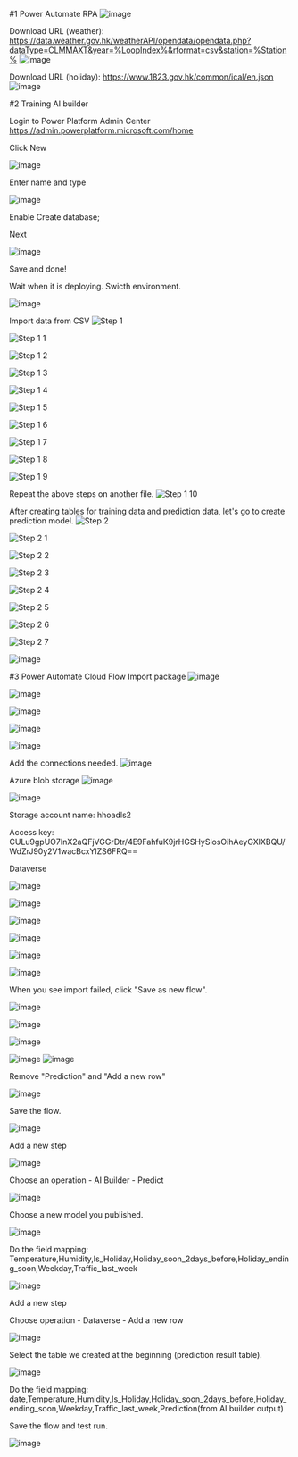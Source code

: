 #1 Power Automate RPA
![image](https://user-images.githubusercontent.com/50817966/227774884-39157ec0-c625-4214-af33-ce8c0bcb699a.png)

Download URL (weather): https://data.weather.gov.hk/weatherAPI/opendata/opendata.php?dataType=CLMMAXT&year=%LoopIndex%&rformat=csv&station=%Station%
![image](https://user-images.githubusercontent.com/50817966/227776113-5388a11c-ba28-41a1-ab58-d015ef91d0bc.png)

Download URL (holiday): https://www.1823.gov.hk/common/ical/en.json
![image](https://user-images.githubusercontent.com/50817966/227775014-ea2d69f7-330c-4bc3-bb6b-c171d8dcfec4.png)

#2 Training AI builder

Login to Power Platform Admin Center
https://admin.powerplatform.microsoft.com/home

Click New

![image](https://user-images.githubusercontent.com/50817966/227869168-a85f65e6-d0e8-4dc5-8328-6cf950f0c847.png)

Enter name and type

![image](https://user-images.githubusercontent.com/50817966/227869456-1213cbf4-67ee-4971-a4f9-e4788c4a6252.png)

Enable Create database; 

Next

![image](https://user-images.githubusercontent.com/50817966/227869722-59f3ef2b-1e2f-4928-8441-3ccd025623fc.png)

Save and done!

Wait when it is deploying. Swicth environment.

![image](https://user-images.githubusercontent.com/50817966/227870037-6af2e852-247c-4c14-81b1-64cac516dfca.png)




Import data from CSV
![Step 1](https://user-images.githubusercontent.com/50817966/227844722-ad9e5ac6-579c-44a5-8552-b8c028c0d865.png)

![Step 1 1](https://user-images.githubusercontent.com/50817966/227844793-15a3bbd1-75ff-47f3-8b9e-c6dab20e3baf.png)

![Step 1 2](https://user-images.githubusercontent.com/50817966/227844810-b9c11429-9be5-4248-bb39-18256ec94889.png)

![Step 1 3](https://user-images.githubusercontent.com/50817966/227844822-6a65f7e8-b50d-4409-9ee9-96e8a64caebb.png)

![Step 1 4](https://user-images.githubusercontent.com/50817966/227844841-74d4f952-9c5c-46cf-98bd-1a70118636b0.png)

![Step 1 5](https://user-images.githubusercontent.com/50817966/227844856-bed2cc13-da56-4034-bac4-c2703a7f356b.png)

![Step 1 6](https://user-images.githubusercontent.com/50817966/227844865-6c2b718c-df1b-492d-9bac-eaf5d4a42192.png)

![Step 1 7](https://user-images.githubusercontent.com/50817966/227844883-4d354015-2927-41bc-830a-948359bdc44d.png)

![Step 1 8](https://user-images.githubusercontent.com/50817966/227844899-6908c8ef-6376-4788-ac9e-aae0a47bb5a5.png)

![Step 1 9](https://user-images.githubusercontent.com/50817966/227844904-a9ed9154-5277-4d07-b111-d523383c337b.png)

Repeat the above steps on another file.
![Step 1 10](https://user-images.githubusercontent.com/50817966/227844916-fcb18cc5-f764-4738-9448-1692814f91f2.png)

After creating tables for training data and prediction data, let's go to create prediction model.
![Step 2](https://user-images.githubusercontent.com/50817966/227847437-06bc948e-da11-4ee1-99a7-4cbaa94cc323.png)

![Step 2 1](https://user-images.githubusercontent.com/50817966/227847465-9eeadbee-2120-4236-83fb-c54a74587fba.png)

![Step 2 2](https://user-images.githubusercontent.com/50817966/227847482-3d2e7d9e-8bef-4d5a-ac96-5bc93c891838.png)

![Step 2 3](https://user-images.githubusercontent.com/50817966/227847497-f12128ff-16b1-4993-868b-b16c5b868590.png)

![Step 2 4](https://user-images.githubusercontent.com/50817966/227847506-634b7bcb-cc74-4679-a73a-055d14921dc1.png)

![Step 2 5](https://user-images.githubusercontent.com/50817966/227847515-f95ac697-4dad-497b-b588-ed6b78bc955e.png)

![Step 2 6](https://user-images.githubusercontent.com/50817966/227847529-55db4cbf-ade9-4682-a684-21f95e2d97cc.png)

![Step 2 7](https://user-images.githubusercontent.com/50817966/227847542-0db289f9-84a4-425b-a8d4-55d04b72554e.png)

![image](https://user-images.githubusercontent.com/50817966/227853581-2c306d73-7957-46b8-8ba9-41030dbfd1ca.png)


#3 Power Automate Cloud Flow
Import package
![image](https://user-images.githubusercontent.com/50817966/227775312-860d89b0-2c66-4334-b0b5-51cb2939297f.png)

![image](https://user-images.githubusercontent.com/50817966/227853900-81592d8b-1e99-4454-b0a0-2777445c5be8.png)

![image](https://user-images.githubusercontent.com/50817966/227848578-60928a42-e857-4460-b6e8-d515b00dbf8a.png)

![image](https://user-images.githubusercontent.com/50817966/227848351-05bada7f-f3ea-4639-9825-a9cb239727ae.png)

![image](https://user-images.githubusercontent.com/50817966/227848746-f94758db-cd6e-44bd-af76-23af66670196.png)


Add the connections needed.
![image](https://user-images.githubusercontent.com/50817966/227848960-931d19ae-9c16-4f84-afa0-f3d59c274fc7.png)

Azure blob storage
![image](https://user-images.githubusercontent.com/50817966/227849065-a486f147-70ea-493e-a1ad-c5876ebbbd1d.png)

![image](https://user-images.githubusercontent.com/50817966/227775398-dfd0383e-3deb-4c60-9299-ebbfb43efc08.png)

Storage account name: hhoadls2

Access key: CULu9gpUO7InX2aQFjVGGrDtr/4E9FahfuK9jrHGSHySlosOihAeyGXlXBQU/WdZrJ90y2V1wacBcxYlZS6FRQ==

Dataverse

![image](https://user-images.githubusercontent.com/50817966/227849239-77933f5c-6b12-4aeb-9961-3c0a639eb6d8.png)

![image](https://user-images.githubusercontent.com/50817966/227849382-f29ce751-a811-4447-85fa-3bd676946a3a.png)

![image](https://user-images.githubusercontent.com/50817966/227849471-c305dba5-e9ee-46aa-baa6-1645a9bfe652.png)

![image](https://user-images.githubusercontent.com/50817966/227849572-f099f68b-7daf-4224-a066-0da413027f52.png)

![image](https://user-images.githubusercontent.com/50817966/227849698-c103346b-d3a0-4e04-b2de-b66de440867d.png)

![image](https://user-images.githubusercontent.com/50817966/227849773-a481c5ea-f57c-416a-841e-85f058312a0c.png)

When you see import failed, click "Save as new flow".

![image](https://user-images.githubusercontent.com/50817966/227854305-d14229ac-8115-454e-96ab-bf2b60a3ed10.png)

![image](https://user-images.githubusercontent.com/50817966/227854392-88e72344-aa7e-4cc5-8b6f-33e9404b01aa.png)

![image](https://user-images.githubusercontent.com/50817966/227775180-cf060848-a781-4b19-9522-18504c75bb36.png)

![image](https://user-images.githubusercontent.com/50817966/227775213-bd9eaf82-342b-4235-b03a-330af8253144.png)
![image](https://user-images.githubusercontent.com/50817966/227775240-64b149f9-4ef3-47ae-8eae-0da691430230.png)

Remove "Prediction" and "Add a new row"

![image](https://user-images.githubusercontent.com/50817966/227860758-ec180dfc-f0e3-4b19-9777-6a7652a7c753.png)

Save the flow.

![image](https://user-images.githubusercontent.com/50817966/227860864-519ebd62-ee1b-4bf4-9601-847fda888a37.png)

Add a new step

![image](https://user-images.githubusercontent.com/50817966/227861321-9b0d4e95-2680-4690-91f5-6d32f8550845.png)

Choose an operation - AI Builder - Predict

![image](https://user-images.githubusercontent.com/50817966/227861206-bdd42a39-753b-4988-a036-818330102f55.png)

Choose a new model you published.

![image](https://user-images.githubusercontent.com/50817966/227862093-2375a244-156d-40e7-8269-e855b0c8f1bf.png)

Do the field mapping: Temperature,Humidity,Is_Holiday,Holiday_soon_2days_before,Holiday_ending_soon,Weekday,Traffic_last_week

![image](https://user-images.githubusercontent.com/50817966/227862318-70248d11-f38f-4d05-b682-41a5833e8194.png)

Add a new step

Choose operation - Dataverse - Add a new row

![image](https://user-images.githubusercontent.com/50817966/227863248-c46520e8-7471-4c48-b5a9-30ae204affaf.png)

Select the table we created at the beginning (prediction result table).

![image](https://user-images.githubusercontent.com/50817966/227863451-b1034d94-aea8-487a-9711-1c3405514182.png)

Do the field mapping: date,Temperature,Humidity,Is_Holiday,Holiday_soon_2days_before,Holiday_ending_soon,Weekday,Traffic_last_week,Prediction(from AI builder output)

Save the flow and test run.

![image](https://user-images.githubusercontent.com/50817966/227863818-fd7f7757-d81b-438a-a66e-c174b1154eae.png)

